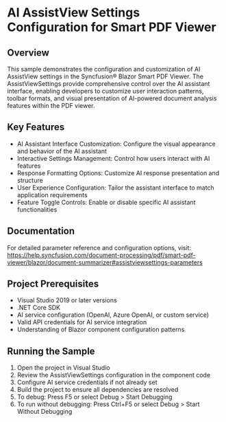 # AI AssistView Settings Configuration for Smart PDF Viewer

## Overview
This sample demonstrates the configuration and customization of AI AssistView settings in the Syncfusion® Blazor Smart PDF Viewer. The AssistViewSettings provide comprehensive control over the AI assistant interface, enabling developers to customize user interaction patterns, toolbar formats, and visual presentation of AI-powered document analysis features within the PDF viewer.

## Key Features
- AI Assistant Interface Customization: Configure the visual appearance and behavior of the AI assistant
- Interactive Settings Management: Control how users interact with AI features
- Response Formatting Options: Customize AI response presentation and structure
- User Experience Configuration: Tailor the assistant interface to match application requirements
- Feature Toggle Controls: Enable or disable specific AI assistant functionalities

## Documentation
For detailed parameter reference and configuration options, visit: https://help.syncfusion.com/document-processing/pdf/smart-pdf-viewer/blazor/document-summarizer#assistviewsettings-parameters

## Project Prerequisites
- Visual Studio 2019 or later versions
- .NET Core SDK
- AI service configuration (OpenAI, Azure OpenAI, or custom service)
- Valid API credentials for AI service integration
- Understanding of Blazor component configuration patterns

## Running the Sample
1. Open the project in Visual Studio
2. Review the AssistViewSettings configuration in the component code
3. Configure AI service credentials if not already set
4. Build the project to ensure all dependencies are resolved
5. To debug: Press F5 or select Debug > Start Debugging
6. To run without debugging: Press Ctrl+F5 or select Debug > Start Without Debugging